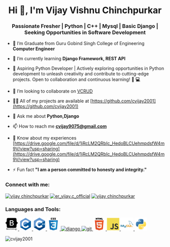 <h1 align="center">Hi 👋, I'm Vijay Vishnu Chinchpurkar</h1>
<h3 align="center">Passionate Fresher | Python | C++ | Mysql | Basic Django | Seeking Opportunities in Software Development</h3>

- 🔭 I’m Graduate from Guru Gobind Singh College of Engineering **Computer Engineer**

- 🌱 I’m currently learning **Django Framework, REST API**

- 🚀 Aspiring Python Developer | Actively exploring opportunities in Python development to unleash creativity and contribute to cutting-edge projects. Open to collaboration and continuous learning! 🐍 **💻**

- 👯 I’m looking to collaborate on [VCRUD](https://github.com/cvijay2001/VCRUD)

- 👨‍💻 All of my projects are available at [https://github.com/cvijay2001](https://github.com/cvijay2001)

- 💬 Ask me about **Python,Django**

- 📫 How to reach me **cvijay9075@gmail.com**

- 📄 Know about my experiences [https://drive.google.com/file/d/1jRcLM2QRbIc_HedoBLCUehmpdsfW4m9V/view?usp=sharing](https://drive.google.com/file/d/1jRcLM2QRbIc_HedoBLCUehmpdsfW4m9V/view?usp=sharing)

- ⚡ Fun fact **"I am a person committed to honesty and integrity."**

<h3 align="left">Connect with me:</h3>
<p align="left">
<a href="https://linkedin.com/in/vijay chinchpurkar" target="blank"><img align="center" src="https://raw.githubusercontent.com/rahuldkjain/github-profile-readme-generator/master/src/images/icons/Social/linked-in-alt.svg" alt="vijay chinchpurkar" height="30" width="40" /></a>
<a href="https://instagram.com/er_vijay.c_official" target="blank"><img align="center" src="https://raw.githubusercontent.com/rahuldkjain/github-profile-readme-generator/master/src/images/icons/Social/instagram.svg" alt="er_vijay.c_official" height="30" width="40" /></a>
<a href="https://www.hackerrank.com/vijay chinchpurkar" target="blank"><img align="center" src="https://raw.githubusercontent.com/rahuldkjain/github-profile-readme-generator/master/src/images/icons/Social/hackerrank.svg" alt="vijay chinchpurkar" height="30" width="40" /></a>
</p>

<h3 align="left">Languages and Tools:</h3>
<p align="left"> <a href="https://getbootstrap.com" target="_blank" rel="noreferrer"> <img src="https://raw.githubusercontent.com/devicons/devicon/master/icons/bootstrap/bootstrap-plain-wordmark.svg" alt="bootstrap" width="40" height="40"/> </a> <a href="https://www.cprogramming.com/" target="_blank" rel="noreferrer"> <img src="https://raw.githubusercontent.com/devicons/devicon/master/icons/c/c-original.svg" alt="c" width="40" height="40"/> </a> <a href="https://www.w3schools.com/cpp/" target="_blank" rel="noreferrer"> <img src="https://raw.githubusercontent.com/devicons/devicon/master/icons/cplusplus/cplusplus-original.svg" alt="cplusplus" width="40" height="40"/> </a> <a href="https://www.w3schools.com/css/" target="_blank" rel="noreferrer"> <img src="https://raw.githubusercontent.com/devicons/devicon/master/icons/css3/css3-original-wordmark.svg" alt="css3" width="40" height="40"/> </a> <a href="https://www.djangoproject.com/" target="_blank" rel="noreferrer"> <img src="https://cdn.worldvectorlogo.com/logos/django.svg" alt="django" width="40" height="40"/> </a> <a href="https://git-scm.com/" target="_blank" rel="noreferrer"> <img src="https://www.vectorlogo.zone/logos/git-scm/git-scm-icon.svg" alt="git" width="40" height="40"/> </a> <a href="https://www.w3.org/html/" target="_blank" rel="noreferrer"> <img src="https://raw.githubusercontent.com/devicons/devicon/master/icons/html5/html5-original-wordmark.svg" alt="html5" width="40" height="40"/> </a> <a href="https://developer.mozilla.org/en-US/docs/Web/JavaScript" target="_blank" rel="noreferrer"> <img src="https://raw.githubusercontent.com/devicons/devicon/master/icons/javascript/javascript-original.svg" alt="javascript" width="40" height="40"/> </a> <a href="https://www.mysql.com/" target="_blank" rel="noreferrer"> <img src="https://raw.githubusercontent.com/devicons/devicon/master/icons/mysql/mysql-original-wordmark.svg" alt="mysql" width="40" height="40"/> </a> <a href="https://www.python.org" target="_blank" rel="noreferrer"> <img src="https://raw.githubusercontent.com/devicons/devicon/master/icons/python/python-original.svg" alt="python" width="40" height="40"/> </a> </p>

<p><img align="center" src="https://github-readme-stats.vercel.app/api/top-langs?username=cvijay2001&show_icons=true&locale=en&layout=compact" alt="cvijay2001" /></p>

